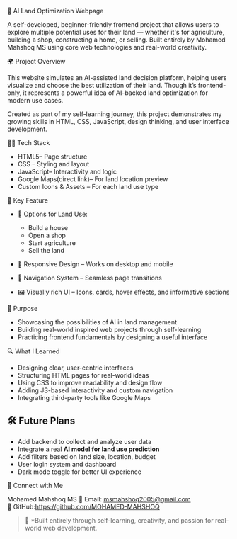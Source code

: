 🧠 AI Land Optimization Webpage

A self-developed, beginner-friendly frontend project that allows users to explore multiple potential uses for their land — whether it's for agriculture, building a shop, constructing a home, or selling. Built entirely by Mohamed Mahshoq MS using core web technologies and real-world creativity.


🌍 Project Overview

This website simulates an AI-assisted land decision platform, helping users visualize and choose the best utilization of their land. Though it’s frontend-only, it represents a powerful idea of AI-backed land optimization for modern use cases.

Created as part of my self-learning journey, this project demonstrates my growing skills in HTML, CSS, JavaScript, design thinking, and user interface development.


🧑‍💻 Tech Stack

- HTML5– Page structure
- CSS – Styling and layout
- JavaScript– Interactivity and logic
- Google Maps(direct link)– For land location preview
- Custom Icons & Assets – For each land use type


🚀 Key Feature

- 🏡 Options for Land Use: 
  - Build a house  
  - Open a shop  
  - Start agriculture  
  - Sell the land

- 📱 Responsive Design – Works on desktop and mobile
- 🔄 Navigation System – Seamless page transitions
- 🖼️ Visually rich UI – Icons, cards, hover effects, and informative sections


🎯 Purpose

- Showcasing the possibilities of AI in land management
- Building real-world inspired web projects through self-learning
- Practicing frontend fundamentals by designing a useful interface


🔍 What I Learned

- Designing clear, user-centric interfaces  
- Structuring HTML pages for real-world ideas  
- Using CSS to improve readability and design flow  
- Adding JS-based interactivity and custom navigation  
- Integrating third-party tools like Google Maps


## 🛠️ Future Plans

- Add backend to collect and analyze user data  
- Integrate a real **AI model for land use prediction**  
- Add filters based on land size, location, budget  
- User login system and dashboard  
- Dark mode toggle for better UI experience


 🤝 Connect with Me

Mohamed Mahshoq MS
📧 Email: msmahshoq2005@gmail.com  
🔗 GitHub:https://github.com/MOHAMED-MAHSHOQ


> 🚀 *Built entirely through self-learning, creativity, and passion for real-world web development.
